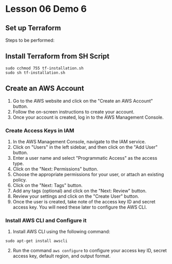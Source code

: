 
# Lesson 06 Demo 6
## Set up Terraform

Steps to be performed:

## Install Terraform from SH Script

```
sudo cchmod 755 tf-installation.sh
sudo sh tf-installation.sh 

```


## Create an AWS Account

1. Go to the AWS website and click on the "Create an AWS Account" button.
2. Follow the on-screen instructions to create your account.
3. Once your account is created, log in to the AWS Management Console.

### Create Access Keys in IAM

1. In the AWS Management Console, navigate to the IAM service.
2. Click on "Users" in the left sidebar, and then click on the "Add User" button.
3. Enter a user name and select "Programmatic Access" as the access type.
4. Click on the "Next: Permissions" button.
5. Choose the appropriate permissions for your user, or attach an existing policy.
6. Click on the "Next: Tags" button.
7. Add any tags (optional) and click on the "Next: Review" button.
8. Review your settings and click on the "Create User" button.
9. Once the user is created, take note of the access key ID and secret access key. You will need these later to configure the AWS CLI.

### Install AWS CLI and Configure it

1. Install AWS CLI using the following command: 
```
sudo apt-get install awscli
```
2. Run the command `aws configure` to configure your access key ID, secret access key, default region, and output format.

